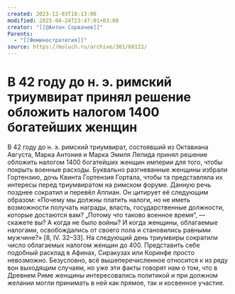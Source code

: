 ```yaml
---
created: 2023-12-03T18:13:00
modified: 2025-04-24T23:47:01+03:00
creator: "[[@Антон Сорвачев]]"
Parents:
  - "[[Феминостратегия]]"
source: https://moluch.ru/archive/301/68121/
---
```


# В 42 году до н. э. римский триумвират принял решение обложить налогом 1400 богатейших женщин

В 42 году до н. э. римский триумвират, состоявший из Октавиана Августа, Марка Антония и Марка Эмиля Лепида принял решение обложить налогом 1400 богатейших женщин империи для того, чтобы покрыть военные расходы. Буквально разгневанные женщины избрали Гортензию, дочь Квинта Гортензия Гортала, чтобы та представляла их интересы перед триумвиратом на римском форуме. Данную речь позднее сократил и перевёл Аппиан. Он цитирует её следующим образом: «Почему мы должны платить налоги, но не иметь возможности получать награды, власть, государственные должности, которые достаются вам? „Потому что таково военное время“, — скажете вы? А когда не было войны? И когда женщины, облагаемые налогами, освобождались от своего пола и становились равными мужчине?» [8, IV. 32–33]. На следующий день триумвиры сократили число облагаемых налогом женщин до 400. Представить себе подобный расклад в Афинах, Сиракузах или Коринфе просто невозможно. Безусловно, всё вышеперечисленное относится к из ряду вон выходящим случаям, но уже эти факты говорят нам о том, что в Древнем Риме женщины интересовались политикой и при должном желании могли принимать в ней как прямое, так и косвенное участие.

